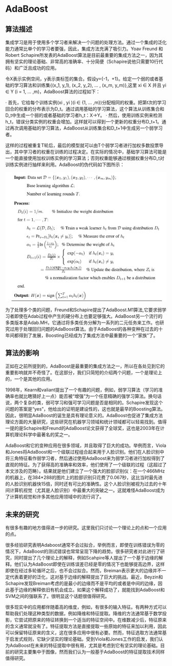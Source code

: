 # AdaBoost

## 算法描述

集成学习是用于使用多个学习者来解决一个问题的处理方法。通过一个集成的泛化能力通常比单个的学习者要强，因此，集成方法充满了吸引力。Yoav Freund 和Robert Schapire所发表的AdaBoost算法是目前最重要的集成方法之一，因为其拥有坚实的理论基础、非常高的准确率、十分简便（Schapire说他只需要10行代码）和广泛且成功的应用。

令X表示实例空间，y表示类标签的集合。假设y={-1，+1}。给定一个弱的或者基础的学习算法和训练集{(x_1, y_1), (x_2, y_2), … , (x_m, y_m)},这里 xi ∈ X 并且 yi ∈ Y (i = 1, … ,m)，AdaBoost算法的过程如下：

· 首先，它给每个训练实例(xi , yi )(i ∈ {1, … ,m})分配相同的权重。把第t次的学习回合的权重的分布表示为D_t。通过调用基础的学习算法，这个算法从训练集合和D_t中生成一个弱的或者基础的学习者h_t：X->Y。
· 然后，使用训练实例来检测h_t，错误分类实例的权重会增加。这样就可以得到一个更新的权重分布D_t+1。通过再次调用基础的学习算法，AdaBoost从训练集合和D_t+1中生成另一个弱学习者。

这样的过程被重复T轮后，最后的模型就可以由T个弱学习者进行加权多数投票导出，其中学习者的权重在训练的过程决定。在实际的情况中，基础学习算法可能是一个能直接使用加权训练实例的学习算法；否则权重能够通过根据权重分布D_t对训练实例进行抽样来利用。AdaBoost的伪代码如下图所示：

![](https://github.com/ankang1993/data-mining-algorithms/blob/master/figure/7.1.png)

为了处理多个类的问题，Freund和Schapire提出了AdaBoost.M1算法,它要求弱学习者即使在Adab过程中产生的硬分布上也要足够强大。AdaBoost另一个流行的多类版本是Adab.MH，它通过将多类任务分解为一系列的二元任务来工作。也研究过用于处理回归问题的AdaBoost算法。由于AdaBoost的各种变种在过去的十年间都得到了发展，Boosting已经成为了集成方法中最重要的一个“家族”了。

## 算法的影响

正如在之前所提到的，AdaBoost是最重要的集成方法之一，所以在各处见到它的重要影响就并不奇怪了。在这部分，我们只简短的介绍两个问题，一个是理论上的，一个是其他的应用。

1998年，Kearn和valiant提出了一个有趣的问题，例如，弱学习算法（学习的准确率也就比瞎猜好上一点）能否被“增强”为一个任意精确的强学习算法。换句话说，两个复杂的类，弱可学习和强可学习问题是否是相同的。Schapire发现这个问题的答案是“yes”，他给出的证明是建设性的，这也就是最早的Boosting算法。因此，很明显AdaBoost的诞生是具有理论意义的。AdaBoost也促进了集成方法理论方面的大量研究，这些研究在机器学习领域和统计领域都可以轻易找到。值得一提的是Schapire和Freund的AdaBoost论文获得了全球奖，这也是2003年在计算机理论科学中最著名的奖之一。

AdaBoost和它的变种应用在很多领域，并且取得了巨大的成功。举例而言，Viola和Jones将AdaBoost和一个级联过程组合起来用于人脸识别。他们在人脸识别中将三角特征看作弱学习者，然后通过使用AdaBoost来为弱学习者进行加权得到了直观的特征。为了获得高的准确率和效率，他们使用了一个级联的过程（这超过了本文涉及的范畴）。结果就是他们建立了一个强大的脸部识别仪：在一个466MHz的机器上，在384*288的图片上的脸部识别只花费了0.067秒，这比当时最先进的人脸识别机器快15倍，同时还有可比的准确性。这个人脸识别被视为过去的十年间计算机视觉（尤其是人脸识别）中最重大的突破之一。这就难怪AdaBoost成为了计算机视觉和许多其他应用领域中的流行词了。

## 未来的研究

有很多有趣的地方值得进一步的研究。这里我们只讨论一个理论上的点和一个应用的点。

很多经验研究表明Adaboost通常不会过拟合，举例而言，即使在训练错误为零的情况下，AdaBoost的测试错误也常常呈现下降的趋势。很多研究者对此进行了研究，同时提出了几个理论上的解释，例如Scahpire等人提出了一个基于边缘的解释。他们认为AdaBoost即使在训练误差已经是零的情况下也能够提高边界，这样即使在经过多轮循环之后，也不会过拟合。然而，Breiman表示更大的边缘并不一定代表着更好的泛化，这对基于边缘的解释提出了巨大的挑战。最近，Beyzin和Schapire发现Breiman考虑的是最小的边缘而不是平均的或者是中间的边缘，因此基于边缘的解释依旧有机会成立。如果这个解释成功了，就能找到AdaBoost和SVM之间的强联系了。很明显这个话题很值得研究。

很多现实中的应用都伴随着高的维度，例如，有很多的输入特征。有两种方式可以帮助我们处理这种类型的数据，例如降维和特征提取。降维的方法通常基于数学投影，它尝试把原来的特征转换到一个适当的特征空间中。在维数减少后，特征原来的含义通常就没有了。特征提取方法是直接提取一些原始的特征来加以利用，因此可以保留特征原来的含义，这在很多应用中很有必要。然而，特征选取方法通常基于启发式规则，它缺少坚实的理论基础。受到Viola和Jones工作的启发，我们认为AdaBoost在未来的特征提取中很有用，尤其是考虑到它有坚实的理论基础。目前的研究主要集中于图像，然而我们认为一般基于AdaBoost的特征提取技术同样值得研究。
